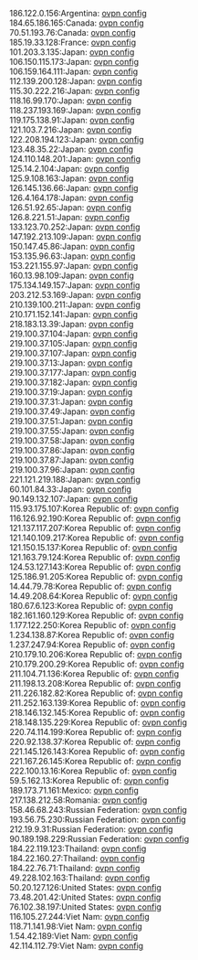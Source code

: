 186.122.0.156:Argentina: [ovpn config](vpn/186_122_0_156.ovpn)  
184.65.186.165:Canada: [ovpn config](vpn/184_65_186_165.ovpn)  
70.51.193.76:Canada: [ovpn config](vpn/70_51_193_76.ovpn)  
185.19.33.128:France: [ovpn config](vpn/185_19_33_128.ovpn)  
101.203.3.135:Japan: [ovpn config](vpn/101_203_3_135.ovpn)  
106.150.115.173:Japan: [ovpn config](vpn/106_150_115_173.ovpn)  
106.159.164.111:Japan: [ovpn config](vpn/106_159_164_111.ovpn)  
112.139.200.128:Japan: [ovpn config](vpn/112_139_200_128.ovpn)  
115.30.222.216:Japan: [ovpn config](vpn/115_30_222_216.ovpn)  
118.16.99.170:Japan: [ovpn config](vpn/118_16_99_170.ovpn)  
118.237.193.169:Japan: [ovpn config](vpn/118_237_193_169.ovpn)  
119.175.138.91:Japan: [ovpn config](vpn/119_175_138_91.ovpn)  
121.103.7.216:Japan: [ovpn config](vpn/121_103_7_216.ovpn)  
122.208.194.123:Japan: [ovpn config](vpn/122_208_194_123.ovpn)  
123.48.35.22:Japan: [ovpn config](vpn/123_48_35_22.ovpn)  
124.110.148.201:Japan: [ovpn config](vpn/124_110_148_201.ovpn)  
125.14.2.104:Japan: [ovpn config](vpn/125_14_2_104.ovpn)  
125.9.108.163:Japan: [ovpn config](vpn/125_9_108_163.ovpn)  
126.145.136.66:Japan: [ovpn config](vpn/126_145_136_66.ovpn)  
126.4.164.178:Japan: [ovpn config](vpn/126_4_164_178.ovpn)  
126.51.92.65:Japan: [ovpn config](vpn/126_51_92_65.ovpn)  
126.8.221.51:Japan: [ovpn config](vpn/126_8_221_51.ovpn)  
133.123.70.252:Japan: [ovpn config](vpn/133_123_70_252.ovpn)  
147.192.213.109:Japan: [ovpn config](vpn/147_192_213_109.ovpn)  
150.147.45.86:Japan: [ovpn config](vpn/150_147_45_86.ovpn)  
153.135.96.63:Japan: [ovpn config](vpn/153_135_96_63.ovpn)  
153.221.155.97:Japan: [ovpn config](vpn/153_221_155_97.ovpn)  
160.13.98.109:Japan: [ovpn config](vpn/160_13_98_109.ovpn)  
175.134.149.157:Japan: [ovpn config](vpn/175_134_149_157.ovpn)  
203.212.53.169:Japan: [ovpn config](vpn/203_212_53_169.ovpn)  
210.139.100.211:Japan: [ovpn config](vpn/210_139_100_211.ovpn)  
210.171.152.141:Japan: [ovpn config](vpn/210_171_152_141.ovpn)  
218.183.13.39:Japan: [ovpn config](vpn/218_183_13_39.ovpn)  
219.100.37.104:Japan: [ovpn config](vpn/219_100_37_104.ovpn)  
219.100.37.105:Japan: [ovpn config](vpn/219_100_37_105.ovpn)  
219.100.37.107:Japan: [ovpn config](vpn/219_100_37_107.ovpn)  
219.100.37.13:Japan: [ovpn config](vpn/219_100_37_13.ovpn)  
219.100.37.177:Japan: [ovpn config](vpn/219_100_37_177.ovpn)  
219.100.37.182:Japan: [ovpn config](vpn/219_100_37_182.ovpn)  
219.100.37.19:Japan: [ovpn config](vpn/219_100_37_19.ovpn)  
219.100.37.31:Japan: [ovpn config](vpn/219_100_37_31.ovpn)  
219.100.37.49:Japan: [ovpn config](vpn/219_100_37_49.ovpn)  
219.100.37.51:Japan: [ovpn config](vpn/219_100_37_51.ovpn)  
219.100.37.55:Japan: [ovpn config](vpn/219_100_37_55.ovpn)  
219.100.37.58:Japan: [ovpn config](vpn/219_100_37_58.ovpn)  
219.100.37.86:Japan: [ovpn config](vpn/219_100_37_86.ovpn)  
219.100.37.87:Japan: [ovpn config](vpn/219_100_37_87.ovpn)  
219.100.37.96:Japan: [ovpn config](vpn/219_100_37_96.ovpn)  
221.121.219.188:Japan: [ovpn config](vpn/221_121_219_188.ovpn)  
60.101.84.33:Japan: [ovpn config](vpn/60_101_84_33.ovpn)  
90.149.132.107:Japan: [ovpn config](vpn/90_149_132_107.ovpn)  
115.93.175.107:Korea Republic of: [ovpn config](vpn/115_93_175_107.ovpn)  
116.126.92.190:Korea Republic of: [ovpn config](vpn/116_126_92_190.ovpn)  
121.137.117.207:Korea Republic of: [ovpn config](vpn/121_137_117_207.ovpn)  
121.140.109.217:Korea Republic of: [ovpn config](vpn/121_140_109_217.ovpn)  
121.150.15.137:Korea Republic of: [ovpn config](vpn/121_150_15_137.ovpn)  
121.163.79.124:Korea Republic of: [ovpn config](vpn/121_163_79_124.ovpn)  
124.53.127.143:Korea Republic of: [ovpn config](vpn/124_53_127_143.ovpn)  
125.186.91.205:Korea Republic of: [ovpn config](vpn/125_186_91_205.ovpn)  
14.44.79.78:Korea Republic of: [ovpn config](vpn/14_44_79_78.ovpn)  
14.49.208.64:Korea Republic of: [ovpn config](vpn/14_49_208_64.ovpn)  
180.67.6.123:Korea Republic of: [ovpn config](vpn/180_67_6_123.ovpn)  
182.161.160.129:Korea Republic of: [ovpn config](vpn/182_161_160_129.ovpn)  
1.177.122.250:Korea Republic of: [ovpn config](vpn/1_177_122_250.ovpn)  
1.234.138.87:Korea Republic of: [ovpn config](vpn/1_234_138_87.ovpn)  
1.237.247.94:Korea Republic of: [ovpn config](vpn/1_237_247_94.ovpn)  
210.179.10.206:Korea Republic of: [ovpn config](vpn/210_179_10_206.ovpn)  
210.179.200.29:Korea Republic of: [ovpn config](vpn/210_179_200_29.ovpn)  
211.104.71.136:Korea Republic of: [ovpn config](vpn/211_104_71_136.ovpn)  
211.198.13.208:Korea Republic of: [ovpn config](vpn/211_198_13_208.ovpn)  
211.226.182.82:Korea Republic of: [ovpn config](vpn/211_226_182_82.ovpn)  
211.252.163.139:Korea Republic of: [ovpn config](vpn/211_252_163_139.ovpn)  
218.146.132.145:Korea Republic of: [ovpn config](vpn/218_146_132_145.ovpn)  
218.148.135.229:Korea Republic of: [ovpn config](vpn/218_148_135_229.ovpn)  
220.74.114.199:Korea Republic of: [ovpn config](vpn/220_74_114_199.ovpn)  
220.92.138.37:Korea Republic of: [ovpn config](vpn/220_92_138_37.ovpn)  
221.145.126.143:Korea Republic of: [ovpn config](vpn/221_145_126_143.ovpn)  
221.167.26.145:Korea Republic of: [ovpn config](vpn/221_167_26_145.ovpn)  
222.100.13.16:Korea Republic of: [ovpn config](vpn/222_100_13_16.ovpn)  
59.5.162.13:Korea Republic of: [ovpn config](vpn/59_5_162_13.ovpn)  
189.173.71.161:Mexico: [ovpn config](vpn/189_173_71_161.ovpn)  
217.138.212.58:Romania: [ovpn config](vpn/217_138_212_58.ovpn)  
158.46.68.243:Russian Federation: [ovpn config](vpn/158_46_68_243.ovpn)  
193.56.75.230:Russian Federation: [ovpn config](vpn/193_56_75_230.ovpn)  
212.19.9.31:Russian Federation: [ovpn config](vpn/212_19_9_31.ovpn)  
90.189.198.229:Russian Federation: [ovpn config](vpn/90_189_198_229.ovpn)  
184.22.119.123:Thailand: [ovpn config](vpn/184_22_119_123.ovpn)  
184.22.160.27:Thailand: [ovpn config](vpn/184_22_160_27.ovpn)  
184.22.76.71:Thailand: [ovpn config](vpn/184_22_76_71.ovpn)  
49.228.102.163:Thailand: [ovpn config](vpn/49_228_102_163.ovpn)  
50.20.127.126:United States: [ovpn config](vpn/50_20_127_126.ovpn)  
73.48.201.42:United States: [ovpn config](vpn/73_48_201_42.ovpn)  
76.102.38.197:United States: [ovpn config](vpn/76_102_38_197.ovpn)  
116.105.27.244:Viet Nam: [ovpn config](vpn/116_105_27_244.ovpn)  
118.71.141.98:Viet Nam: [ovpn config](vpn/118_71_141_98.ovpn)  
1.54.42.189:Viet Nam: [ovpn config](vpn/1_54_42_189.ovpn)  
42.114.112.79:Viet Nam: [ovpn config](vpn/42_114_112_79.ovpn)  
